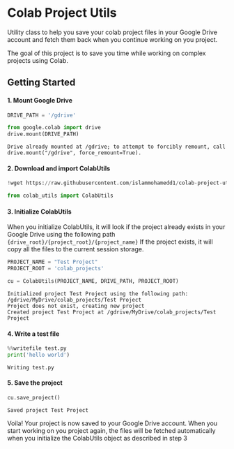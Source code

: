 # Colab Project Utils

Utility class to help you save your colab project files in your Google Drive account and fetch them back when you continue working on you project.

The goal of this project is to save you time while working on complex projects using Colab.

## Getting Started

#### 1. Mount Google Drive

```python
DRIVE_PATH = '/gdrive'
```

```python
from google.colab import drive
drive.mount(DRIVE_PATH)
```

    Drive already mounted at /gdrive; to attempt to forcibly remount, call drive.mount("/gdrive", force_remount=True).

#### 2. Download and import ColabUtils

```python
!wget https://raw.githubusercontent.com/islammohamedd1/colab-project-utils/main/colab_utils.py
```

```python
from colab_utils import ColabUtils
```

#### 3. Initialize ColabUtils

When you initialize ColabUtils, it will look if the project already exists in your Google Drive using the following path
`{drive_root}/{project_root}/{project_name}`
If the project exists, it will copy all the files to the current session storage.

```python
PROJECT_NAME = "Test Project"
PROJECT_ROOT = 'colab_projects'

cu = ColabUtils(PROJECT_NAME, DRIVE_PATH, PROJECT_ROOT)
```

    Initialized project Test Project using the following path: /gdrive/MyDrive/colab_projects/Test Project
    Project does not exist, creating new project
    Created project Test Project at /gdrive/MyDrive/colab_projects/Test Project

#### 4. Write a test file

```python
%%writefile test.py
print('hello world')
```

    Writing test.py

#### 5. Save the project

```python
cu.save_project()
```

    Saved project Test Project

Voila! Your project is now saved to your Google Drive account. When you start working on you project again, the files will be fetched automatically when you initialize the ColabUtils object as described in step 3
